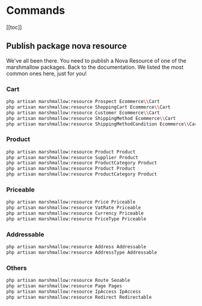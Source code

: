 # Commands

[[toc]]

## Publish package nova resource

We've all been there. You need to publish a Nova Resource of one of the marshmallow packages. Back to the documentation. We listed the most common ones here, just for you!

### Cart

```bash
php artisan marshmallow:resource Prospect Ecommerce\\Cart
php artisan marshmallow:resource ShoppingCart Ecommerce\\Cart
php artisan marshmallow:resource Customer Ecommerce\\Cart
php artisan marshmallow:resource ShippingMethod Ecommerce\\Cart
php artisan marshmallow:resource ShippingMethodCondition Ecommerce\\Cart
```

### Product

```bash
php artisan marshmallow:resource Product Product
php artisan marshmallow:resource Supplier Product
php artisan marshmallow:resource ProductCategory Product
php artisan marshmallow:resource Product Product
php artisan marshmallow:resource ProductCategory Product
```

### Priceable

```bash
php artisan marshmallow:resource Price Priceable
php artisan marshmallow:resource VatRate Priceable
php artisan marshmallow:resource Currency Priceable
php artisan marshmallow:resource PriceType Priceable
```

### Addressable

```bash
php artisan marshmallow:resource Address Addressable
php artisan marshmallow:resource AddressType Addressable
```

### Others

```bash
php artisan marshmallow:resource Route Seoable
php artisan marshmallow:resource Page Pages
php artisan marshmallow:resource IpAccess IpAccess
php artisan marshmallow:resource Redirect Redirectable
```

<EditOnGithub repo_name="cheatsheets" edit_url="nova/commands.md"/>
